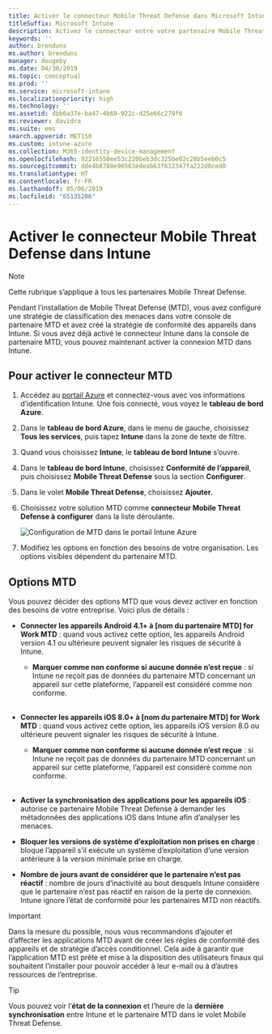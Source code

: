 ```yaml
---
title: Activer le connecteur Mobile Threat Defense dans Microsoft Intune
titleSuffix: Microsoft Intune
description: Activez le connecteur entre votre partenaire Mobile Threat Defense (MTD) et Microsoft Intune.
keywords: ''
author: brenduns
ms.author: brenduns
manager: dougeby
ms.date: 04/30/2019
ms.topic: conceptual
ms.prod: ''
ms.service: microsoft-intune
ms.localizationpriority: high
ms.technology: ''
ms.assetid: dbb6a37e-ba47-4b69-922c-d25e66c279f6
ms.reviewer: davidra
ms.suite: ems
search.appverid: MET150
ms.custom: intune-azure
ms.collection: M365-identity-device-management
ms.openlocfilehash: 92216550ee53c220beb3dc325be02c28b5eeb0c5
ms.sourcegitcommit: dde4b8788e96563edeab63f612347fa222d8ced0
ms.translationtype: HT
ms.contentlocale: fr-FR
ms.lasthandoff: 05/06/2019
ms.locfileid: "65135206"
---
```

# <a name="enable-the-mobile-threat-defense-connector-in-intune"></a>Activer le connecteur Mobile Threat Defense dans Intune

> [!NOTE] 
> Cette rubrique s’applique à tous les partenaires Mobile Threat Defense.

Pendant l’installation de Mobile Threat Defense (MTD), vous avez configuré une stratégie de classification des menaces dans votre console de partenaire MTD et avez créé la stratégie de conformité des appareils dans Intune. Si vous avez déjà activé le connecteur Intune dans la console de partenaire MTD, vous pouvez maintenant activer la connexion MTD dans Intune.

## <a name="to-enable-the-mtd-connector"></a>Pour activer le connecteur MTD

1. Accédez au [portail Azure](https://portal.azure.com) et connectez-vous avec vos informations d’identification Intune. Une fois connecté, vous voyez le **tableau de bord Azure**.

2. Dans le **tableau de bord Azure**, dans le menu de gauche, choisissez **Tous les services**, puis tapez **Intune** dans la zone de texte de filtre.

3. Quand vous choisissez **Intune**, le **tableau de bord Intune** s’ouvre.

4. Dans le **tableau de bord Intune**, choisissez **Conformité de l’appareil**, puis choisissez **Mobile Threat Defense** sous la section **Configurer**.

5. Dans le volet **Mobile Threat Defense**, choisissez **Ajouter**.

6. Choisissez votre solution MTD comme **connecteur Mobile Threat Defense à configurer** dans la liste déroulante.

    ![Configuration de MTD dans le portail Intune Azure](./media/enable-mtd-connector-1.png)

7. Modifiez les options en fonction des besoins de votre organisation. Les options visibles dépendent du partenaire MTD.

## <a name="mtd-toggle-options"></a>Options MTD

Vous pouvez décider des options MTD que vous devez activer en fonction des besoins de votre entreprise. Voici plus de détails :

- **Connecter les appareils Android 4.1+ à [nom du partenaire MTD] for Work MTD** : quand vous activez cette option, les appareils Android version 4.1 ou ultérieure peuvent signaler les risques de sécurité à Intune.
    - **Marquer comme non conforme si aucune donnée n’est reçue** : si Intune ne reçoit pas de données du partenaire MTD concernant un appareil sur cette plateforme, l’appareil est considéré comme non conforme.
<br></br>
- **Connecter les appareils iOS 8.0+ à [nom du partenaire MTD] for Work MTD** : quand vous activez cette option, les appareils iOS version 8.0 ou ultérieure peuvent signaler les risques de sécurité à Intune.
    - **Marquer comme non conforme si aucune donnée n’est reçue** : si Intune ne reçoit pas de données du partenaire MTD concernant un appareil sur cette plateforme, l’appareil est considéré comme non conforme.
<br></br>
- **Activer la synchronisation des applications pour les appareils iOS** : autorise ce partenaire Mobile Threat Defense à demander les métadonnées des applications iOS dans Intune afin d’analyser les menaces.

- **Bloquer les versions de système d’exploitation non prises en charge** : bloque l’appareil s’il exécute un système d’exploitation d’une version antérieure à la version minimale prise en charge.

- **Nombre de jours avant de considérer que le partenaire n’est pas réactif** : nombre de jours d’inactivité au bout desquels Intune considère que le partenaire n’est pas réactif en raison de la perte de connexion. Intune ignore l’état de conformité pour les partenaires MTD non réactifs.

> [!IMPORTANT] 
> Dans la mesure du possible, nous vous recommandons d’ajouter et d’affecter les applications MTD avant de créer les règles de conformité des appareils et de stratégie d’accès conditionnel. Cela aide à garantir que l’application MTD est prête et mise à la disposition des utilisateurs finaux qui souhaitent l’installer pour pouvoir accéder à leur e-mail ou à d’autres ressources de l’entreprise.

> [!TIP]
> Vous pouvez voir l’**état de la connexion** et l’heure de la **dernière synchronisation** entre Intune et le partenaire MTD dans le volet Mobile Threat Defense.
